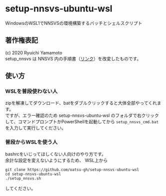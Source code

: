 # setup-nnsvs-ubuntu-wsl

WindowsのWSL1でNNSVSの環境構築するバッチとシェルスクリプト

## 著作権表記

(c) 2020 Ryuichi Yamamoto  
setup_nnsvs は NNSVS 内の手順書（[リンク](https://github.com/r9y9/nnsvs/blob/76552acbdad7d17a07debeec39db592cae529b4b/.github/workflows/ci.yml#L20-L52)）を改変したものです。

## 使い方

### WSLを普段使わない人

zipを解凍してダウンロード、batをダブルクリックすると大体全部やってくれます。  
ですが、エラー確認のため setup-nnsvs-ubuntu-wsl のフォルダで右クリックして、コマンドプロンプトかPowerShellを起動してから `setup_nnsvs_cmd.bat` を入力して実行してください。

### 普段からWSLを使う人

bashrcをいじってほしくない人向けのやり方です。  
余計な設定を変えないようにするため、
WSL上から

    git clone https://github.com/oatsu-gh/setup-nnsvs-ubuntu-wsl
    cd setup-nnsvs-ubuntu-wsl
    ./setup_nnsvs.sh

してください。

